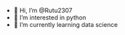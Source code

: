 - 👋 Hi, I’m @Rutu2307
- 👀 I’m interested in python 
- 🌱 I’m currently learning data science



<!---
Rutu2307/Rutu2307 is a ✨ special ✨ repository because its `README.md` (this file) appears on your GitHub profile.
You can click the Preview link to take a look at your changes.
--->
